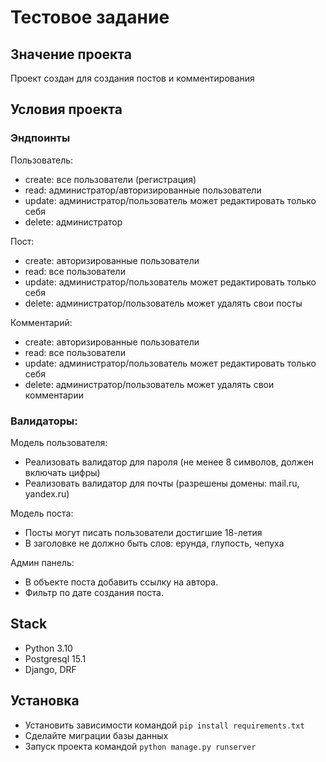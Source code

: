 # Тестовое задание
## Значение проекта
Проект создан для создания постов и комментирования 
## Условия проекта
### Эндпоинты
Пользователь:

- create: все пользователи (регистрация)
- read: администратор/авторизированные пользователи
- update: администратор/пользователь может редактировать только себя
- delete: администратор

Пост:

- create: авторизированные пользователи
- read: все пользователи
- update: администратор/пользователь может редактировать только себя
- delete: администратор/пользователь может удалять свои посты

Комментарий:

- create: авторизированные пользователи
- read: все пользователи
- update: администратор/пользователь может редактировать только себя
- delete: администратор/пользователь может удалять свои комментарии
### Валидаторы:
Модель пользователя:

- Реализовать валидатор для пароля (не менее 8 символов, должен включать цифры)
- Реализовать валидатор для почты (разрешены домены: mail.ru, yandex.ru)
         
Модель поста:
- Посты могут писать пользователи достигшие 18-летия
- В заголовке не должно быть слов: ерунда, глупость, чепуха
        
Админ панель:
- В объекте поста добавить ссылку на автора.
- Фильтр по дате создания поста.

## Stack 
- Python 3.10
- Postgresql 15.1
- Django, DRF
## Установка
- Установить зависимости командой `pip install requirements.txt `
- Сделайте миграции базы данных
- Запуск проекта командой `python manage.py runserver`
